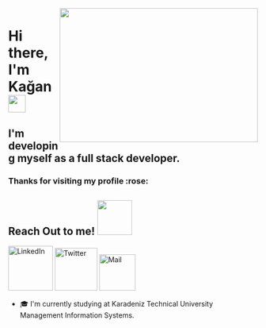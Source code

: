 <img src="https://media.giphy.com/media/CTX0ivSQbI78A/source.gif" align="right" width="400" height="270"> 
<h1 align="left">Hi there, I'm Kağan <img src = "https://raw.githubusercontent.com/MartinHeinz/MartinHeinz/master/wave.gif" width = 35px> </h1>

<h2 align="left">I'm developing myself as a full stack developer.</h2> 


<h3 align="left"> Thanks for visiting my profile :rose: </h3> 

<div size='20px'> 
<p align='left'>
<h2 align='left'> Reach Out to me! <img src='https://raw.githubusercontent.com/ShahriarShafin/ShahriarShafin/main/Assets/handshake.gif' width="70px"> </h2> 
<a href="www.linkedin.com/in/kağan-yüksel" target="_blank"><img src="https://img.shields.io/badge/LinkedIn-0077B5?style=for-the-badge&logo=linkedin&logoColor=white" alt="LinkedIn"width="90"></a> 
<a href="https://www.twitter.com/kgnyk59" target="_blank"><img src="https://img.shields.io/badge/Twitter-1DA1F2?style=for-the-badge&logo=twitter&logoColor=white" alt="Twitter" width="86"></a> 
<a href="mailto:kaanyk07@gmail.com" target="_blank"><img src="https://img.shields.io/badge/Gmail-D14836?style=for-the-badge&logo=gmail&logoColor=white" alt="Mail"width="73"  ></a>
</p>
</div> 

- 🎓 I'm currently studying at Karadeniz Technical University Management Information Systems.


